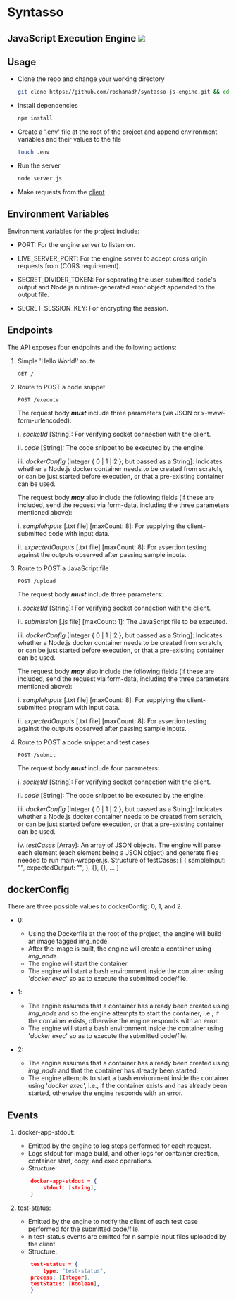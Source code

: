 # Syntasso
## JavaScript Execution Engine ![](https://travis-ci.com/roshanadh/syntasso-js-engine.svg?token=jtwD19xWMoUy4u3AdP9Q&branch=upload-js-file)

## Usage
* Clone the repo and change your working directory
    ```sh
    git clone https://github.com/roshanadh/syntasso-js-engine.git && cd syntasso-js-engine
    ```
* Install dependencies
    ```sh
    npm install
    ```
* Create a '.env' file at the root of the project and append environment variables and their values to the file
    ```sh
    touch .env
    ```
* Run the server
    ```sh
    node server.js
    ```
* Make requests from the [client](https://github.com/roshanadh/syntasso-js-client.git)

## Environment Variables
Environment variables for the project include:

* PORT: For the engine server to listen on.

* LIVE_SERVER_PORT: For the engine server to accept cross origin requests from (CORS requirement).

* SECRET_DIVIDER_TOKEN: For separating the user-submitted code's output and Node.js runtime-generated error object appended to the output file.

* SECRET_SESSION_KEY: For encrypting the session.

## Endpoints
The API exposes four endpoints and the following actions:

1. Simple 'Hello World!' route
    ```
    GET /
    ```
 
2. Route to POST a code snippet
    ```
    POST /execute
    ```
    The request body ***must*** include three parameters (via JSON or x-www-form-urlencoded):
    
    i. *socketId* [String]: For verifying socket connection with the client.

    ii. *code* [String]: The code snippet to be executed by the engine. 

    iii. *dockerConfig* [Integer { 0 | 1 | 2 }, but passed as a String]: Indicates whether a Node.js docker container needs to be created from scratch, or can be just started before execution, or that a pre-existing container can be used.

    The request body ***may*** also include the following fields (if these are included, send the request via form-data, including the three parameters mentioned above):
    
    i. *sampleInputs* [.txt file] [maxCount: 8]: For supplying the client-submitted code with input data.

    ii. *expectedOutputs* [.txt file] [maxCount: 8]: For assertion testing against the outputs observed after passing sample inputs.
    
3. Route to POST a JavaScript file
    ```
    POST /upload
    ```
    The request body ***must*** include three parameters:
    
    i. *socketId* [String]: For verifying socket connection with the client.

    ii. *submission* [.js file] [maxCount: 1]: The JavaScript file to be executed. 

    iii. *dockerConfig* [Integer { 0 | 1 | 2 }, but passed as a String]: Indicates whether a Node.js docker container needs to be created from scratch, or can be just started before execution, or that a pre-existing container can be used.
       
    The request body ***may*** also include the following fields (if these are included, send the request via form-data, including the three parameters mentioned above):
    
    i. *sampleInputs* [.txt file] [maxCount: 8]: For supplying the client-submitted program with input data.

    ii. *expectedOutputs* [.txt file] [maxCount: 8]: For assertion testing against the outputs observed after passing sample inputs.
    
4. Route to POST a code snippet and test cases
    ```
    POST /submit
    ```
    The request body ***must*** include four parameters:
    
    i. *socketId* [String]: For verifying socket connection with the client.

    ii. *code* [String]: The code snippet to be executed by the engine. 

    iii. *dockerConfig* [Integer { 0 | 1 | 2 }, but passed as a String]: Indicates whether a Node.js docker container needs to be created from scratch, or can be just started before execution, or that a pre-existing container can be used.
        
    iv. *testCases* [Array]: An array of JSON objects. The engine will parse each element (each element being a JSON object) and generate files needed to run main-wrapper.js.
    	Structure of testCases:
	[
		{
			sampleInput: "",
			expectedOutput: "",
		}, {}, {}, ...
	]

## dockerConfig
There are three possible values to dockerConfig: 0, 1, and 2.
* 0:
    * Using the Dockerfile at the root of the project, the engine will build an image tagged img_node.
    * After the image is built, the engine will create a container using *img_node*.
    * The engine will start the container.
    * The engine will start a bash environment inside the container using '*docker exec*' so as to execute the submitted code/file.
  
* 1:
    * The engine assumes that a container has already been created using *img_node* and so the engine attempts to start the container, i.e., if the container exists, otherwise the engine responds with an error.
    * The engine will start a bash environment inside the container using '*docker exec*' so as to execute the submitted code/file.

* 2:
    * The engine assumes that a container has already been created using *img_node* and that the container has already been started.
    * The engine attempts to start a bash environment inside the container using '*docker exec*', i.e., if the container exists and has already been started, otherwise the engine responds with an error.

## Events
1. docker-app-stdout:
    
    - Emitted by the engine to log steps performed for each request.
    - Logs stdout for image build, and other logs for container creation, container start, copy, and exec operations.
    - Structure:
    ```json
        docker-app-stdout = {
            stdout: [string],
        }
    ```
2. test-status:
   
   - Emitted by the engine to notify the client of each test case performed for the submitted code/file.
   - n test-status events are emitted for n sample input files uploaded by the client.
   - Structure:
    ```json
        test-status = {
        	type: "test-status",
		process: [Integer],
		testStatus: [Boolean],
        }
    ```
